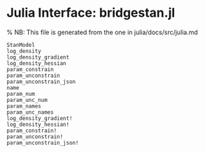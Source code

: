 # Julia Interface: bridgestan.jl

% NB: This file is generated from the one in julia/docs/src/julia.md


```@docs
StanModel
log_density
log_density_gradient
log_density_hessian
param_constrain
param_unconstrain
param_unconstrain_json
name
param_num
param_unc_num
param_names
param_unc_names
log_density_gradient!
log_density_hessian!
param_constrain!
param_unconstrain!
param_unconstrain_json!
```
